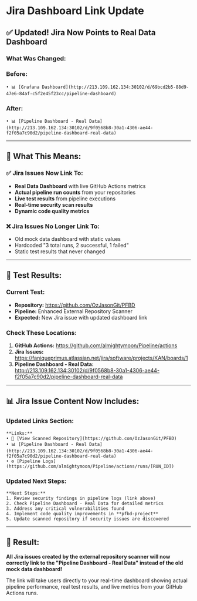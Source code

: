 # Jira Dashboard Link Update

## ✅ **Updated! Jira Now Points to Real Data Dashboard**

### **What Was Changed:**

### **Before:**
```
• 📊 [Grafana Dashboard](http://213.109.162.134:30102/d/69bcd2b5-88d9-47e6-84af-c5f2e45f23cc/pipeline-dashboard)
```

### **After:**
```
• 📊 [Pipeline Dashboard - Real Data](http://213.109.162.134:30102/d/9f0568b8-30a1-4306-ae44-f2f05a7c90d2/pipeline-dashboard-real-data)
```

---

## 🎯 **What This Means:**

### **✅ Jira Issues Now Link To:**
- **Real Data Dashboard** with live GitHub Actions metrics
- **Actual pipeline run counts** from your repositories
- **Live test results** from pipeline executions
- **Real-time security scan results**
- **Dynamic code quality metrics**

### **❌ Jira Issues No Longer Link To:**
- Old mock data dashboard with static values
- Hardcoded "3 total runs, 2 successful, 1 failed"
- Static test results that never changed

---

## 🚀 **Test Results:**

### **Current Test:**
- **Repository:** https://github.com/OzJasonGit/PFBD
- **Pipeline:** Enhanced External Repository Scanner
- **Expected:** New Jira issue with updated dashboard link

### **Check These Locations:**
1. **GitHub Actions:** https://github.com/almightymoon/Pipeline/actions
2. **Jira Issues:** https://faniqueprimus.atlassian.net/jira/software/projects/KAN/boards/1
3. **Pipeline Dashboard - Real Data:** http://213.109.162.134:30102/d/9f0568b8-30a1-4306-ae44-f2f05a7c90d2/pipeline-dashboard-real-data

---

## 📊 **Jira Issue Content Now Includes:**

### **Updated Links Section:**
```
**Links:**
• 🔗 [View Scanned Repository](https://github.com/OzJasonGit/PFBD)
• 📊 [Pipeline Dashboard - Real Data](http://213.109.162.134:30102/d/9f0568b8-30a1-4306-ae44-f2f05a7c90d2/pipeline-dashboard-real-data)
• ⚙️ [Pipeline Logs](https://github.com/almightymoon/Pipeline/actions/runs/[RUN_ID])
```

### **Updated Next Steps:**
```
**Next Steps:**
1. Review security findings in pipeline logs (link above)
2. Check Pipeline Dashboard - Real Data for detailed metrics
3. Address any critical vulnerabilities found
4. Implement code quality improvements in **pfbd-project**
5. Update scanned repository if security issues are discovered
```

---

## 🎉 **Result:**

**All Jira issues created by the external repository scanner will now correctly link to the "Pipeline Dashboard - Real Data" instead of the old mock data dashboard!**

The link will take users directly to your real-time dashboard showing actual pipeline performance, real test results, and live metrics from your GitHub Actions runs.

